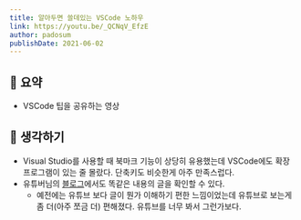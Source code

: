 ```yaml
---
title: 알아두면 쓸데있는 VSCode 노하우
link: https://youtu.be/_QCNqV_EfzE
author: padosum
publishDate: 2021-06-02
---
```

## 📝 요약 
- VSCode 팁을 공유하는 영상  

## 🤔 생각하기 
- Visual Studio를 사용할 때 북마크 기능이 상당히 유용했는데 VSCode에도 확장 프로그램이 있는 줄 몰랐다. 단축키도 비슷한게 아주 만족스럽다. 
- 유튜버님의 [블로그](https://jeonghwan-kim.github.io/dev/2020/04/05/vscode.html)에서도 똑같은 내용의 글을 확인할 수 있다. 
  - 예전에는 유튜브 보다 글이 뭔가 이해하기 편한 느낌이었는데 유튜브로 보는게 좀 더(아주 쪼금 더) 편해졌다. 유튜브를 너무 봐서 그런가보다. 